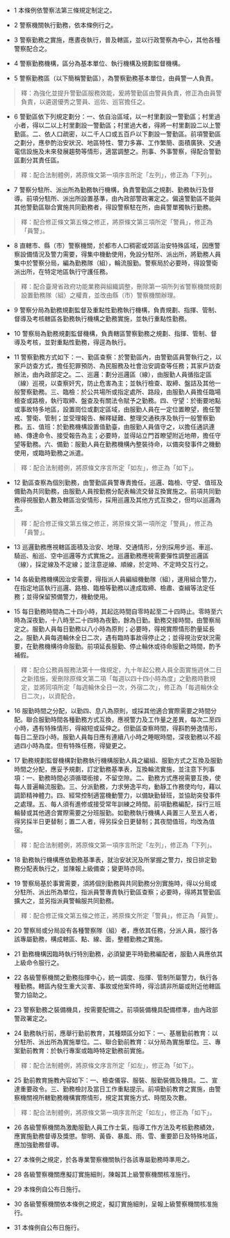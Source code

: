* 1 本條例依警察法第三條規定制定之。

* 2 警察機關執行勤務，依本條例行之。

* 3 警察勤務之實施，應晝夜執行，普及轄區，並以行政警察為中心，其他各種警察配合之。

* 4 警察勤務機構，區分為基本單位、執行機構及規劃監督機構。

* 5 警察勤務區（以下簡稱警勤區），為警察勤務基本單位，由員警一人負責。

> 釋：為強化並提升警勤區服務效能，爰將警勤區由警員負責，修正為由員警負責，以遴選優秀之警員、巡佐、巡官擔任之。

* 6 警勤區依下列規定劃分：一、依自治區域，以一村里劃設一警勤區；村里過小者，得以二以上村里劃設一警勤區；村里過大者，得將一村里劃設二以上警勤區。二、依人口疏密，以二千人口或五百戶以下劃設一警勤區。前項警勤區之劃分，應參酌治安狀況、地區特性、警力多寡、工作繁簡、面積廣狹、交通電信設施及未來發展趨勢等情形，適當調整之。刑事、外事警察，得配合警勤區劃分其責任區。

> 釋：配合法制體例，將原條文第一項序言所定「左列」，修正為「下列」。

* 7 警察分駐所、派出所為勤務執行機構，負責警勤區之規劃、勤務執行及督導。前項分駐所、派出所設置基準，由內政部警政署定之。偏遠警勤區不能與其他警勤區聯合實施共同勤務者，得設警察駐在所，由員警單獨執行勤務。

> 釋：配合修正條文第五條之修正，將原條文第三項所定「警員」，修正為「員警」。

* 8 直轄市、縣（市）警察機關，於都市人口稠密或郊區治安特殊區域，因應警察設備情況及警力需要，得集中機動使用，免設分駐所、派出所，將勤務人員集中於警察分局，編為勤務隊（組），輪流服勤。警察局於必要時，得設警衛派出所，在特定地區執行守護任務。

> 釋：配合臺灣省政府功能業務與組織調整，刪除第一項所列省警察機關規劃設置勤務隊（組）之權責，並改由縣（市）警察機關辦理。

* 9 警察分局為勤務規劃監督及重點性勤務執行機構，負責規劃、指揮、管制、督導及考核轄區各勤務執行機構之勤務實施，並執行重點性勤務。

* 10 警察局為勤務規劃監督機構，負責轄區警察勤務之規劃、指揮、管制、督導及考核，並對重點性勤務，得逕為執行。

* 11 警察勤務方式如下：一、勤區查察：於警勤區內，由警勤區員警執行之，以家戶訪查方式，擔任犯罪預防、為民服務及社會治安調查等任務；其家戶訪查辦法，由內政部定之。二、巡邏：劃分巡邏區（線），由服勤人員循指定區（線）巡視，以查察奸宄，防止危害為主；並執行檢查、取締、盤詰及其他一般警察勤務。三、臨檢：於公共場所或指定處所、路段，由服勤人員擔任臨場檢查或路檢，執行取締、盤查及有關法令賦予之勤務。四、守望：於衝要地點或事故特多地區，設置崗位或劃定區域，由服勤人員在一定位置瞭望，擔任警戒、警衛、管制；並受理報告、解釋疑難、整理交通秩序及執行一般警察勤務。五、值班：於勤務機構設置值勤臺，由服勤人員值守之，以擔任通訊連絡、傳達命令、接受報告為主；必要時，並得站立門首瞭望附近地帶，擔任守望等勤務。六、備勤：服勤人員在勤務機構內整裝待命，以備突發事件之機動使用，或臨時勤務之派遣。

> 釋：配合法制體例，將原條文序言所定「如左」，修正為「如下」。

* 12 勤區查察為個別勤務，由警勤區員警專責擔任。巡邏、臨檢、守望、值班及備勤為共同勤務，由服勤人員按勤務分配表輪流交替互換實施之。前項共同勤務得視服勤人數及轄區治安情形，採用巡邏及其他方式互換之，但均以巡邏為主。

> 釋：配合修正條文第五條之修正，將原條文第一項所定「警員」，修正為「員警」。

* 13 巡邏勤務應視轄區面積及治安、地理、交通情形，分別採用步巡、車巡、騎巡、船巡、空中巡邏等方式實施之。巡邏勤務應視需要彈性調整巡邏區（線），採定線及不定線；並注意逆線、順線，於定時、不定時交互行之。

* 14 各級勤務機構因治安需要，得指派人員編組機動隊（組），運用組合警力，在指定地區執行巡邏、路檢、臨檢等勤務以達成取締、檢肅、查緝等法定任務；並得保留預備警力，機動使用。

* 15 每日勤務時間為二十四小時，其起迄時間自零時起至二十四時止。零時至六時為深夜勤，十八時至二十四時為夜勤，餘為日勤。勤務交接時間，由警察局定之。服勤人員每日勤務以八小時為原則；必要時，得視實際情形酌量延長之。服勤人員每週輪休全日二次，遇有臨時事故得停止之；並得視治安狀況需要，在勤務機構待命服勤。前項延長服勤、停止輪休或待命服勤之時間，酌予補假。

> 釋：配合公務員服務法第十一條規定，九十年起公務人員全面實施週休二日之新措施，爰刪除原條文第二項「每週以四十四小時為度」之勤務時數規定，並將同項所定「每週輪休全日一次，外宿二次」，修正為「每週輪休全日二次」，以資配合。

* 16 服勤時間之分配，以勤四、息八為原則，或採其他適合實際需要之時間分配。聯合服勤時間各種勤務方式互換，應視警力及工作量之差異，每次二至四小時，遇有特殊情形，得縮短或延伸之。但勤區查察時間，得斟酌勞逸情形，每日二至四小時。服勤人員每日應有連續八小時之睡眠時間，深夜勤務以不超過四小時為度。但有特殊任務，得變更之。

* 17 勤務規劃監督機構對勤務執行機構服勤人員之編組、服勤方式之互換及服勤時間之分配，應妥予規劃，訂定勤務基準表，互換輪流實施，並注意下列事項：一、勤務時間必須循環銜接，不留空隙。二、勤務方式應視需要互換，使每人普遍輪流服勤。三、分派勤務，力求勞逸平均，動靜工作務使均勻，藉以調節精神體力。四、經常控制適當機動警力，以備缺勤替班，並協助突發事件之處理。五、每人須有進修或接受常年訓練之時間。前項勤務編配，採行三班輪替或其他適合實際需要之分班服勤。如勤務執行機構人員置三人至五人者，得另採半日更替制；置二人者，得另採全日更替制；其夜間值班，均改為值宿。

> 釋：配合法制體例，將原條文第一項序言所定「左列」，修正為「下列」。

* 18 勤務執行機構應依勤務基準表，就治安狀況及所掌握之警力，按日排定勤務分配表執行之，並陳報上級備查；變更時亦同。

* 19 警察局基於事實需要，須將個別勤務與共同勤務分別實施時，得以分局或分駐所、派出所為單位，指派員警專責執行勤區查察；必要時，得將其警勤區擴大之，並另指派員警輪服共同勤務。

> 釋：配合修正條文第五條之修正，將原條文所定「警員」，修正為「員警」。

* 20 警察局或分局設有各種警察隊（組）者，應依其任務，分派人員，服行各該專屬勤務，構成轄區、點、線、面，整體勤務之實施。

* 21 勤務機構因臨時執行特別勤務，必須變更平時勤務編配者，服勤人員應依其上級命令服行之。

* 22 各級警察機關之勤務指揮中心，統一調度、指揮、管制所屬警力，執行各種勤務。轄區內發生重大災害、事故或他案件時，得洽請非所屬或附近他轄區警力協助之。

* 23 警察勤務之裝備機具，按需要配備之。前項裝備機具配備標準，由內政部警政署定之。

* 24 勤務執行前，應舉行勤前教育，其種類區分如下：一、基層勤前教育：以分駐所、派出所為實施單位。二、聯合勤前教育：以分局為實施單位。三、專案勤前教育：於執行專案或臨時特定勤務前實施。

> 釋：配合法制體例，將原條文序言所定「如左」，修正為「如下」。

* 25 勤前教育施教內容如下：一、檢查儀容、服裝、服勤裝備及機具。二、宣達重要政令。三、勤務檢討及當日工作重點提示。前項勤前教育之實施，由警察機關視所轄勤務機構實際情形，規定其實施方式、時間及次數。

> 釋：配合法制體例，將原條文第一項序言所定「如左」，修正為「如下」。

* 26 各級警察機關為激勵服勤人員工作士氣，指導工作方法及考核勤務績效，應實施勤務督導及獎懲。黎明、黃昏、暴風、雨、雪、重要節日及特殊地區，應加強勤務督導。

* 27 本條例之規定，於各專業警察機關執行各該專屬勤務時準用之。

* 28 各級警察機關應擬訂實施細則，陳報其上級警察機關核准施行。

* 29 本條例自公布日施行。

* 30 各級警察機關依本條例之規定，擬訂實施細則，呈報上級警察機關核准施行。

* 31 本條例自公布日施行。

